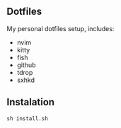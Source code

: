 ## Dotfiles
My personal dotfiles setup, includes:
- nvim
- kitty
- fish
- github
- tdrop
- sxhkd

## Instalation

```
sh install.sh
```
